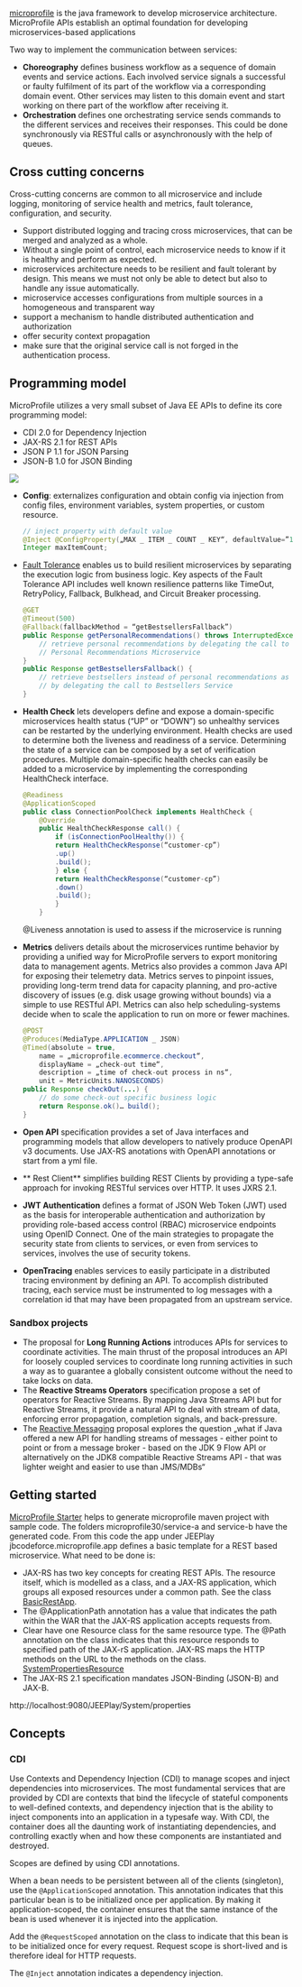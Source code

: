 
[microprofile](https://microprofile.io/) is the java framework to develop microservice architecture. MicroProfile APIs establish an optimal foundation for developing microservices-based applications

Two way to implement the communication between services:

* **Choreography** defines business workflow as a sequence of domain events and service actions. Each involved service signals a successful or faulty fulfilment of its part of the workflow via a corresponding domain event. Other services may listen to this domain event and start working on there part of the workflow after receiving it. 
* **Orchestration**  defines one orchestrating service sends commands to the different services and receives their
responses. This could be done synchronously via RESTful calls or asynchronously with the help of queues. 

## Cross cutting concerns

Cross-cutting concerns are common to all microservice and include logging, monitoring of service health and
metrics, fault tolerance, configuration, and security.

* Support distributed logging and tracing cross microservices, that can be merged and analyzed as a whole.
* Without a single point of control, each microservice needs to know if it is healthy and perform as expected. 
* microservices architecture needs to be resilient and fault tolerant by design. This means we must not only be able to detect but also to handle any issue automatically. 
* microservice accesses configurations from multiple sources in a homogeneous and transparent way
* support a mechanism to handle distributed authentication and authorization 
* offer security context propagation 
* make sure that the original service call is not forged in the authentication  process.

## Programming model

MicroProfile utilizes a very small subset of Java EE APIs to define its core programming model:

* CDI 2.0 for Dependency Injection
* JAX-RS 2.1 for REST APIs
* JSON P 1.1 for JSON Parsing
* JSON-B 1.0 for JSON Binding 

![](images/microprofile3.png)

* **Config**: externalizes configuration and obtain config via injection from config files, environment variables, system properties, or custom resource.
    ```java
    // inject property with default value
    @Inject @ConfigProperty(„MAX _ ITEM _ COUNT _ KEY“, defaultValue=”100”)
    Integer maxItemCount;
    ```
* [Fault Tolerance](https://microprofile.io/project/eclipse/microprofile-fault-tolerance) enables us to build resilient microservices by separating the execution logic from business logic. Key aspects of the Fault Tolerance API includes well known resilience patterns like TimeOut, RetryPolicy, Fallback, Bulkhead, and Circuit Breaker processing.

    ```java
    @GET
    @Timeout(500)
    @Fallback(fallbackMethod = “getBestsellersFallback”)
    public Response getPersonalRecommendations() throws InterruptedException {
        // retrieve personal recommendations by delegating the call to
        // Personal Recommendations Microservice
    }
    public Response getBestsellersFallback() {
        // retrieve bestsellers instead of personal recommendations as fallback
        // by delegating the call to Bestsellers Service
    }
    ```
* **Health Check** lets developers define and expose a domain-specific microservices health status (“UP” or “DOWN”) so unhealthy services can be restarted by the underlying environment. Health checks are used to determine
both the liveness and readiness of a service. Determining the state of a service can be composed by a set
of verification procedures. Multiple domain-specific health checks can easily be added to a microservice
by implementing the corresponding HealthCheck interface. 

    ```java
    @Readiness
    @ApplicationScoped
    public class ConnectionPoolCheck implements HealthCheck {
        @Override
        public HealthCheckResponse call() {
            if (isConnectionPoolHealthy()) {
            return HealthCheckResponse(“customer-cp”)
            .up()
            .build();
            } else {
            return HealthCheckResponse(“customer-cp”)
            .down()
            .build();
            }
        }
    ```
    @Liveness annotation is used to assess if the microservice is running

* **Metrics** delivers details about the microservices runtime behavior by providing a unified way for MicroProfile servers to export monitoring data to management agents. Metrics also provides a common Java API for exposing their telemetry data. Metrics serves to pinpoint issues, providing long-term trend data for capacity planning, and pro-active discovery of issues (e.g. disk usage growing without bounds) via a simple to use RESTful API. Metrics can also help scheduling-systems decide when to scale the application to run on more or fewer machines.

    ```java
    @POST
    @Produces(MediaType.APPLICATION _ JSON)
    @Timed(absolute = true,
        name = „microprofile.ecommerce.checkout“,
        displayName = „check-out time“,
        description = „time of check-out process in ns“,
        unit = MetricUnits.NANOSECONDS)
    public Response checkOut(...) {
        // do some check-out specific business logic
        return Response.ok()… build();
    }
    ```

* **Open API** specification provides a set of Java interfaces and programming models that allow developers to natively produce OpenAPI v3 documents. Use JAX-RS anotations with OpenAPI annotations or start from a yml file.

* ** Rest Client** simplifies building REST Clients by providing a type-safe approach for invoking RESTful services over HTTP. It uses JXRS 2.1.

* **JWT Authentication** defines a format of JSON Web Token (JWT) used as the basis for interoperable authentication and authorization by providing role-based access control (RBAC) microservice endpoints using OpenID Connect. One of the main strategies to propagate the security state from clients to services, or even from services to services, involves the use of security tokens. 

* **OpenTracing** enables services to easily participate in a distributed tracing environment by defining an API. To accomplish distributed tracing, each service must be instrumented to log messages with a correlation id that may have been propagated from an upstream service.

### Sandbox projects

* The proposal for **Long Running Actions** introduces APIs for services to coordinate activities. The main thrust of the proposal introduces an API for loosely coupled services to coordinate long running activities in such a way as to guarantee a globally consistent outcome without the need to take locks on data. 
* The **Reactive Streams Operators** specification propose a set of operators for Reactive Streams. By mapping Java Streams API but for Reactive Streams, it provide a natural API to deal with stream of data, enforcing error
propagation, completion signals, and back-pressure.
* The [Reactive Messaging](https://microprofile.io/project/eclipse/microprofile-reactive-messaging) proposal explores the question „what if Java offered a new API for handling streams of messages - either point to point or from a message broker - based on the JDK 9 Flow API or alternatively on the
JDK8 compatible Reactive Streams API - that was lighter weight and easier to use than JMS/MDBs“

## Getting started

[MicroProfile Starter](https://start.microprofile.io/) helps to generate microprofile maven project with sample code. 
The folders microprofile30/service-a and service-b have the generated code. From this code the app under JEEPlay jbcodeforce.microprofile.app defines a basic template for a REST based microservice. What need to be done is:

* JAX-RS has two key concepts for creating REST APIs. The resource itself, which is modelled as a class, and a JAX-RS application, which groups all exposed resources under a common path. See the class [BasicRestApp](). 
* The @ApplicationPath annotation has a value that indicates the path within the WAR that the JAX-RS application accepts requests from.
* Clear have one Resource class for the same resource type. The @Path annotation on the class indicates that this resource responds to specified path of the JAX-rS application. JAX-RS maps the HTTP methods on the URL to the methods on the class. [SystemPropertiesResource](SystemPropertiesResource.java)
* The JAX-RS 2.1 specification mandates JSON-Binding (JSON-B) and JAX-B.

http://localhost:9080/JEEPlay/System/properties

## Concepts

### CDI 

Use Contexts and Dependency Injection (CDI) to manage scopes and inject dependencies into microservices. 
The most fundamental services that are provided by CDI are contexts that bind the lifecycle of stateful components to well-defined contexts, and dependency injection that is the ability to inject components into an application in a typesafe way. With CDI, the container does all the daunting work of instantiating dependencies, and controlling exactly when and how these components are instantiated and destroyed.

Scopes are defined by using CDI annotations. 

When a bean needs to be persistent between all of the clients (singleton), use the `@ApplicationScoped` annotation. This annotation indicates that this particular bean is to be initialized once per application. By making it application-scoped, the container ensures that the same instance of the bean is used whenever it is injected into the application.

Add the `@RequestScoped` annotation on the class to indicate that this bean is to be initialized once for every request. Request scope is short-lived and is therefore ideal for HTTP requests.

The `@Inject` annotation indicates a dependency injection. 
